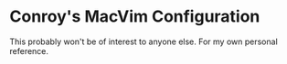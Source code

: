 # Conroy's MacVim Configuration
This probably won't be of interest to anyone else. For my own personal reference.
